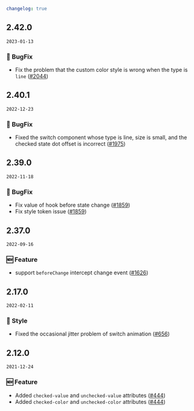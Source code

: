 ```yaml
changelog: true
```

## 2.42.0

`2023-01-13`

### 🐛 BugFix

- Fix the problem that the custom color style is wrong when the type is `line` ([#2044](https://github.com/arco-design/arco-design-vue/pull/2044))


## 2.40.1

`2022-12-23`

### 🐛 BugFix

- Fixed the switch component whose type is line, size is small, and the checked state dot offset is incorrect ([#1975](https://github.com/arco-design/arco-design-vue/pull/1975))


## 2.39.0

`2022-11-18`

### 🐛 BugFix

- Fix value of hook before state change ([#1859](https://github.com/arco-design/arco-design-vue/pull/1859))
- Fix style token issue ([#1859](https://github.com/arco-design/arco-design-vue/pull/1859))


## 2.37.0

`2022-09-16`

### 🆕 Feature

- support `beforeChange` intercept change event ([#1626](https://github.com/arco-design/arco-design-vue/pull/1626))


## 2.17.0

`2022-02-11`

### 💅 Style

- Fixed the occasional jitter problem of switch animation ([#656](https://github.com/arco-design/arco-design-vue/pull/656))


## 2.12.0

`2021-12-24`

### 🆕 Feature

- Added `checked-value` and `unchecked-value` attributes ([#444](https://github.com/arco-design/arco-design-vue/pull/444))
- Added `checked-color` and `unchecked-color` attributes ([#444](https://github.com/arco-design/arco-design-vue/pull/444))

